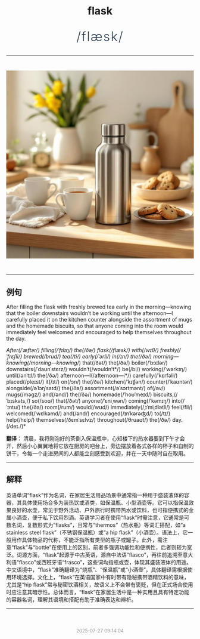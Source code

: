 <div align="center">

# flask

<div style="margin: 30px 0;">
<h1 style="font-size: 2.5em; font-weight: 300; letter-spacing: 2px; margin: 0; color: #2c3e50;">
/flæsk/
</h1>
</div>

</div>

---

<div align="center" style="margin: 40px 0;">

![flask](images/flask.png)

</div>

---

## 例句

After filling the flask with freshly brewed tea early in the morning—knowing that the boiler downstairs wouldn’t be working until the afternoon—I carefully placed it on the kitchen counter alongside the assortment of mugs and the homemade biscuits, so that anyone coming into the room would immediately feel welcomed and encouraged to help themselves throughout the day.

*After(/ˈæftər/) filling(/ˈfɪlɪŋ/) the(/ðə/) flask(/flæsk/) with(/wɪθ/) freshly(/ˈfrɛʃli/) brewed(/brud/) tea(/ti/) early(/ˈərli/) in(/ɪn/) the(/ðə/) morning—knowing(/morning—knowing*/) that(/ðət/) the(/ðə/) boiler(/ˈbɔɪlər/) downstairs(/ˈdaʊnˈstɛrz/) wouldn’t(/wouldn’t*/) be(/bi/) working(/ˈwərkɪŋ/) until(/ənˈtɪl/) the(/ðə/) afternoon—I(/afternoon—i*/) carefully(/ˈkɛrfəli/) placed(/pleɪst/) it(/ɪt/) on(/ɔn/) the(/ðə/) kitchen(/ˈkɪʧən/) counter(/ˈkaʊntər/) alongside(/əˈlɔŋˈsaɪd/) the(/ðə/) assortment(/əˈsɔrtmənt/) of(/əv/) mugs(/məgz/) and(/ənd/) the(/ðə/) homemade(/ˈhoʊˈmeɪd/) biscuits,(/ˈbɪskəts,/) so(/soʊ/) that(/ðət/) anyone(/ˈɛniˌwən/) coming(/ˈkəmɪŋ/) into(/ˈɪntu/) the(/ðə/) room(/rum/) would(/wʊd/) immediately(/ˌɪˈmiˌdiətli/) feel(/fil/) welcomed(/ˈwɛlkəmd/) and(/ənd/) encouraged(/ɪnˈkərəʤd/) to(/tɪ/) help(/hɛlp/) themselves(/ðɛmˈsɛlvz/) throughout(/θruaʊt/) the(/ðə/) day.(/deɪ./)*

**翻译：** 清晨，我将刚泡好的茶倒入保温瓶中，心知楼下的热水器要到下午才会开，然后小心翼翼地将它放在厨房的吧台上，旁边摆放着各式各样的杯子和自制的饼干，令每一个走进房间的人都能立刻感受到欢迎，并在一天中随时自在取用。

---

## 解释

英语单词“flask”作为名词，在家居生活用品场景中通常指一种用于盛装液体的容器，其具体使用场合多为装热饮或酒类，如保温瓶、小型酒壶等。它可以指保温效果良好的水壶，常见于野外活动、户外旅行时携带热水或饮料，也可指便携式的金属小酒壶，便于私下饮用烈酒。英语学习者在使用“flask”时需注意，它通常是可数名词，复数形式为“flasks”，且常与“thermos”（热水瓶）等词汇搭配，如“a stainless steel flask”（不锈钢保温瓶）或“a hip flask”（小酒壶）。语法上，它一般用作具体物品的代称，不能泛指所有类型的瓶子或罐子。此外，需注意“flask”与“bottle”在使用上的区别，前者多强调功能性和便携性，后者则较为宽泛。词源方面，“flask”起源于中古英语，源自中法语“flasco”，再往前追溯至意大利语“flasco”或西班牙语“frasco”，这些词均指瓶或壶，体现其盛装液体的用途。中文语境中，“flask”准确翻译为“烧瓶”、“保温瓶”或“小酒壶”，具体翻译需根据使用环境选择。文化上，“flask”在英语国家中有时带有隐秘携带酒精饮料的意味，尤其是“hip flask”常与秘密饮酒相关，故语义上不会带有褒贬，但在正式场合使用时应注意其暗示性。总体而言，“flask”在家居生活中是一种实用且具有特定功能的容器名词，理解其语境和搭配有助于准确表达和辨析。


---

<div align="center" style="margin-top: 50px;">
<small style="color: #999; font-size: 0.9em;">2025-07-27 09:14:04</small>
</div>
